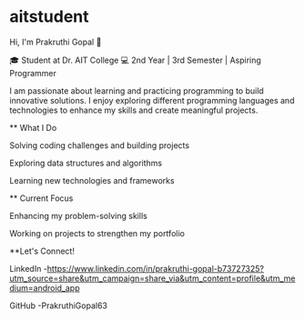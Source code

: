 # aitstudent
Hi, I'm Prakruthi Gopal 👋

🎓 Student at Dr. AIT College
💻 2nd Year | 3rd Semester | Aspiring Programmer

I am passionate about learning and practicing programming to build innovative solutions. I enjoy exploring different programming languages and technologies to enhance my skills and create meaningful projects.

** What I Do

Solving coding challenges and building projects

Exploring data structures and algorithms

Learning new technologies and frameworks


** Current Focus

Enhancing my problem-solving skills

Working on projects to strengthen my portfolio


**Let's Connect!

LinkedIn -https://www.linkedin.com/in/prakruthi-gopal-b73727325?utm_source=share&utm_campaign=share_via&utm_content=profile&utm_medium=android_app

GitHub -PrakruthiGopal63
